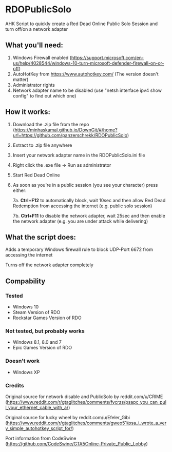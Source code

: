 # RDOPublicSolo
AHK Script to quickly create a Red Dead Online Public Solo Session and turn off/on a network adapter

## What you'll need:
1. Windows Firewall enabled (https://support.microsoft.com/en-us/help/4028544/windows-10-turn-microsoft-defender-firewall-on-or-off)
2. AutoHotKey from https://www.autohotkey.com/ (The version doesn't matter)
3. Administrator rights
4. Network adapter name to be disabled (use "netsh interface ipv4 show config" to find out which one)

## How it works:
1. Download the .zip file from the repo (https://minhaskamal.github.io/DownGit/#/home?url=https://github.com/panzerschrekk/RDOPublicSolo)
3. Extract to .zip file anywhere
4. Insert your network adapter name in the RDOPublicSolo.ini file
5. Right click the .exe file -> Run as administrator
6. Start Red Dead Online
7. As soon as you're in a public session (you see your character) press either:

    7a. **Ctrl+F12** to automatically block, wait 10sec and then allow Red Dead Redemption from accessing the internet (e.g. public solo session)
    
    7b. **Ctrl+F11** to disable the network adapter, wait 25sec and then enable the network adapter (e.g. you are under attack while delivering)
    
## What the script does:
Adds a temporary Windows firewall rule to block UDP-Port 6672 from accessing the internet

Turns off the network adapter completely


## Compability
### Tested
- Windows 10
- Steam Version of RDO
- Rockstar Games Version of RDO

### Not tested, but probably works
- Windows 8.1, 8.0 and 7
- Epic Games Version of RDO

### Doesn't work
- Windows XP

### Credits
Original source for network disable and PublicSolo by reddit.com/u/CRlME (https://www.reddit.com/r/gtaglitches/comments/fycrzs/psapc_you_can_pull_your_ethernet_cable_with_a/)

Original source for lucky wheel by reddit.com/u/Efeler_Gibi (https://www.reddit.com/r/gtaglitches/comments/gweo51/psa_i_wrote_a_very_simple_autohotkey_script_for/)

Port information from CodeSwine (https://github.com/CodeSwine/GTA5Online-Private_Public_Lobby)
